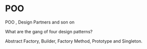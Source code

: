 # POO
POO , Design Partners and son on


What are the gang of four design patterns?

Abstract Factory, Builder, Factory Method, Prototype and Singleton.

